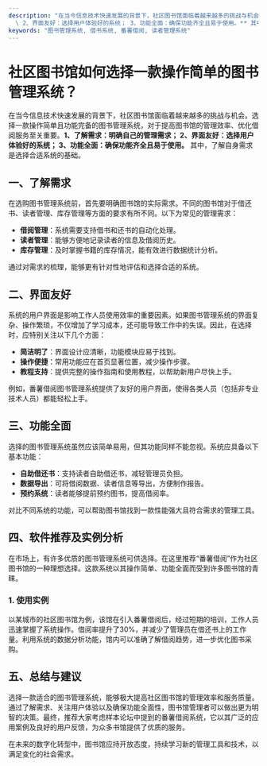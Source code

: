 ```yaml
---
description: "在当今信息技术快速发展的背景下，社区图书馆面临着越来越多的挑战与机会。选择一款操作简单且功能完备的图书管理系统，对于提高图书馆的管理效率、优化借阅服务至关重要。**1、了解需求：明确自己的管理需求；\
  \ 2、界面友好：选择用户体验好的系统； 3、功能全面：确保功能齐全且易于使用。** 其中，了解自身需求是选择合适系统的基础。"
keywords: "图书管理系统, 借书系统, 番薯借阅, 读者管理系统"
---
```

# 社区图书馆如何选择一款操作简单的图书管理系统？

在当今信息技术快速发展的背景下，社区图书馆面临着越来越多的挑战与机会。选择一款操作简单且功能完备的图书管理系统，对于提高图书馆的管理效率、优化借阅服务至关重要。**1、了解需求：明确自己的管理需求； 2、界面友好：选择用户体验好的系统； 3、功能全面：确保功能齐全且易于使用。** 其中，了解自身需求是选择合适系统的基础。

## 一、了解需求

在选购图书管理系统前，首先要明确图书馆的实际需求。不同的图书馆对于借还书、读者管理、库存管理等方面的要求有所不同。以下为常见的管理需求：

- **借阅管理**：系统需要支持借书和还书的自动化处理。
- **读者管理**：能够方便地记录读者的信息及借阅历史。
- **库存管理**：及时掌握书籍的库存情况，能有效进行数据统计分析。

通过对需求的梳理，能够更有针对性地评估和选择合适的系统。

## 二、界面友好

系统的用户界面是影响工作人员使用效率的重要因素。如果图书管理系统的界面复杂、操作繁琐，不仅增加了学习成本，还可能导致工作中的失误。因此，在选择时，应特别关注以下几个方面：

- **简洁明了**：界面设计应清晰，功能模块应易于找到。
- **操作便捷**：常用功能应在首页显著位置，减少操作步骤。
- **教程支持**：提供完整的操作指南和使用教程，以帮助新用户尽快上手。

例如，番薯借阅图书管理系统提供了友好的用户界面，使得各类人员（包括非专业技术人员）都能轻松上手。

## 三、功能全面

选择的图书管理系统虽然应该简单易用，但其功能同样不能忽视。系统应具备以下基本功能：

- **自助借还书**：支持读者自助借还书，减轻管理员负担。
- **数据导出**：可将借阅数据、读者信息等导出，方便制作报告。
- **预约系统**：读者能够提前预约图书，提高借阅率。
  
对比不同系统的功能，可以帮助图书馆找到一款性能强大且符合需求的管理工具。

## 四、软件推荐及实例分析

在市场上，有许多优质的图书管理系统可供选择。在这里推荐“番薯借阅”作为社区图书馆的一种理想选择。这款系统以其操作简单、功能全面而受到许多图书馆的青睐。 

### 1. 使用实例

以某城市的社区图书馆为例，该馆在引入番薯借阅后，经过短期的培训，工作人员迅速掌握了系统操作。借阅率提升了30%，并减少了管理员在借还书上的工作量。利用系统的数据分析功能，馆内可以准确了解借阅趋势，进一步优化图书采购。

## 五、总结与建议

选择一款适合的图书管理系统，能够极大提高社区图书馆的管理效率和服务质量。通过了解需求、关注用户体验以及确保功能全面性，图书馆管理者可以做出更为明智的决策。最终，推荐大家考虑样本论坛中提到的番薯借阅系统，它以其广泛的应用案例及良好的用户反馈，为众多书馆提供了优质的服务。

在未来的数字化转型中，图书馆应持开放态度，持续学习新的管理工具和技术，以满足变化的社会需求。
